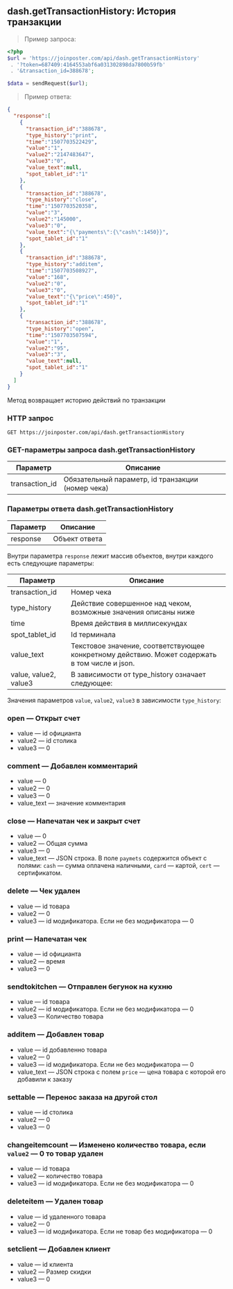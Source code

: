 ## dash.getTransactionHistory: История транзакции

> Пример запроса:

```php
<?php
$url = 'https://joinposter.com/api/dash.getTransactionHistory'
 . '?token=687409:4164553abf6a031302898da7800b59fb'
 . '&transaction_id=388678';

$data = sendRequest($url);
```

> Пример ответа:

```json
{
  "response":[
    {
      "transaction_id":"388678",
      "type_history":"print",
      "time":"1507703522429",
      "value":"1",
      "value2":"2147483647",
      "value3":"0",
      "value_text":null,
      "spot_tablet_id":"1"
    },
    {
      "transaction_id":"388678",
      "type_history":"close",
      "time":"1507703520358",
      "value":"3",
      "value2":"145000",
      "value3":"0",
      "value_text":"{\"payments\":{\"cash\":1450}}",
      "spot_tablet_id":"1"
    },
    {
      "transaction_id":"388678",
      "type_history":"additem",
      "time":"1507703508927",
      "value":"168",
      "value2":"0",
      "value3":"0",
      "value_text":"{\"price\":450}",
      "spot_tablet_id":"1"
    },
    {
      "transaction_id":"388678",
      "type_history":"open",
      "time":"1507703507594",
      "value":"1",
      "value2":"95",
      "value3":"3",
      "value_text":null,
      "spot_tablet_id":"1"
    }
  ]
}
```

Метод возвращает историю действий по транзакции

### HTTP запрос

`GET https://joinposter.com/api/dash.getTransactionHistory`

### GET-параметры запроса dash.getTransactionHistory

Параметр | Описание
-------- | --------
transaction_id | Обязательный параметр, id транзакции (номер чека)


### Параметры ответа dash.getTransactionHistory

Параметр | Описание
-------- | --------
response | Объект ответа

Внутри параметра `response` лежит массив объектов, внутри каждого есть следующие параметры:

Параметр | Описание
-------- | --------
transaction_id | Номер чека
type_history | Действие совершенное над чеком, возможные значения описаны ниже
time | Время действия в миллисекундах
spot_tablet_id | Id терминала
value_text | Текстовое значение, соответствующее конкретному действию. Может содержать в том числе и json.
value, value2, value3 | В зависимости от type_history означает следующее:  

Значения параметров `value`, `value2`, `value3` в зависимости `type_history`:

### open — Открыт счет

 * value — id официанта 
 * value2 — id столика
 * value3 — 0

### comment  — Добавлен комментарий

 * value — 0 
 * value2 — 0 
 * value3 — 0
 * value_text — значение комментария  

### close — Напечатан чек и закрыт счет

 * value — 0 
 * value2 — Общая сумма 
 * value3 — 0
 * value_text — JSON строка. В поле `paymets` содержится объект с полями: `cash` — сумма оплачена наличными, `card` — картой, `cert` — сертификатом.   

### delete — Чек удален

 * value — id товара 
 * value2 — 0
 * value3 — id модификатора. Если не без модификатора — 0

### print — Напечатан чек

 * value — id официанта 
 * value2 — время
 * value3 — 0 

### sendtokitchen — Отправлен бегунок на кухню

 * value — id товара
 * value2 — id модификатора. Если не без модификатора — 0 
 * value3 — Количество товара 

### additem — Добавлен товар

 * value — id добавленно товара
 * value2 — 0 
 * value3 — id модификатора. Если не без модификатора — 0
 * value_text — JSON строка c полем `price` — цена товара с которой его добавили к заказу

### settable — Перенос заказа на другой стол

 * value — id столика 
 * value2 — 0
 * value3 — 0 

### changeitemcount —  Изменено количество товара, если `value2` — 0 то товар удален

 * value — id товара 
 * value2 — количество товара
 * value3 — id модификатора. Если не без модификатора — 0  

### deleteitem — Удален товар
 
 * value — id удаленного товара
 * value2 — 0 
 * value3 — id модификатора. Если не товар без модификатора — 0

### setclient  — Добавлен клиент
 * value — id клиента
 * value2 — Размер скидки
 * value3 — 0

